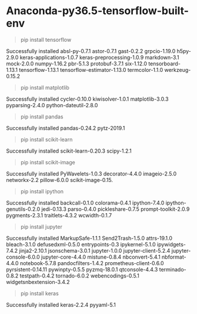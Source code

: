 
# Anaconda-py36.5-tensorflow-built-env

> pip install tensorflow

Successfully installed absl-py-0.7.1 astor-0.7.1 gast-0.2.2 grpcio-1.19.0 h5py-2.9.0 keras-applications-1.0.7 keras-preprocessing-1.0.9 markdown-3.1 mock-2.0.0 numpy-1.16.2 pbr-5.1.3 protobuf-3.7.1 six-1.12.0 tensorboard-1.13.1 tensorflow-1.13.1 tensorflow-estimator-1.13.0 termcolor-1.1.0 werkzeug-0.15.2
> pip install matplotlib

Successfully installed cycler-0.10.0 kiwisolver-1.0.1 matplotlib-3.0.3 pyparsing-2.4.0 python-dateutil-2.8.0
> pip install pandas

Successfully installed pandas-0.24.2 pytz-2019.1
> pip install scikit-learn

Successfully installed scikit-learn-0.20.3 scipy-1.2.1
> pip install scikit-image

Successfully installed PyWavelets-1.0.3 decorator-4.4.0 imageio-2.5.0 networkx-2.2 pillow-6.0.0 scikit-image-0.15.
> pip install ipython

Successfully installed backcall-0.1.0 colorama-0.4.1 ipython-7.4.0 ipython-genutils-0.2.0 jedi-0.13.3 parso-0.4.0 pickleshare-0.7.5 prompt-toolkit-2.0.9 pygments-2.3.1 traitlets-4.3.2 wcwidth-0.1.7
> pip install jupyter

Successfully installed MarkupSafe-1.1.1 Send2Trash-1.5.0 attrs-19.1.0 bleach-3.1.0 defusedxml-0.5.0 entrypoints-0.3 ipykernel-5.1.0 ipywidgets-7.4.2 jinja2-2.10.1 jsonschema-3.0.1 jupyter-1.0.0 jupyter-client-5.2.4 jupyter-console-6.0.0 jupyter-core-4.4.0 mistune-0.8.4 nbconvert-5.4.1 nbformat-4.4.0 notebook-5.7.8 pandocfilters-1.4.2 prometheus-client-0.6.0 pyrsistent-0.14.11 pywinpty-0.5.5 pyzmq-18.0.1 qtconsole-4.4.3 terminado-0.8.2 testpath-0.4.2 tornado-6.0.2 webencodings-0.5.1 widgetsnbextension-3.4.2
> pip install keras

Successfully installed keras-2.2.4 pyyaml-5.1